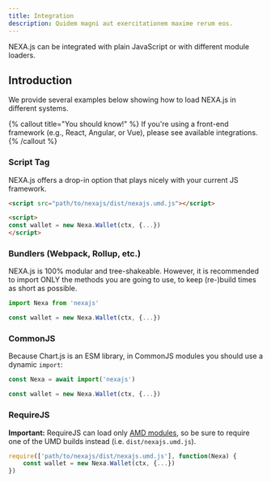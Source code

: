 ```yaml
---
title: Integration
description: Quidem magni aut exercitationem maxime rerum eos.
---
```


NEXA.js can be integrated with plain JavaScript or with different module loaders.



## Introduction

We provide several examples below showing how to load NEXA.js in different systems.

{% callout title="You should know!" %}
If you're using a front-end framework (e.g., React, Angular, or Vue), please see available integrations.
{% /callout %}

### Script Tag

NEXA.js offers a drop-in option that plays nicely with your current JS framework.

```html
<script src="path/to/nexajs/dist/nexajs.umd.js"></script>

<script>
const wallet = new Nexa.Wallet(ctx, {...})
</script>
```

### Bundlers (Webpack, Rollup, etc.)

NEXA.js is 100% modular and tree-shakeable. However, it is recommended to import ONLY the methods you are going to use, to keep (re-)build times as short as possible.

```js
import Nexa from 'nexajs'

const wallet = new Nexa.Wallet(ctx, {...})
```

### CommonJS

Because Chart.js is an ESM library, in CommonJS modules you should use a dynamic `import`:

```js
const Nexa = await import('nexajs')

const wallet = new Nexa.Wallet(ctx, {...})
```

### RequireJS

__Important:__ RequireJS can load only [AMD modules](https://requirejs.org/docs/whyamd.html), so be sure to require one of the UMD builds instead (i.e. `dist/nexajs.umd.js`).

```js
require(['path/to/nexajs/dist/nexajs.umd.js'], function(Nexa) {
    const wallet = new Nexa.Wallet(ctx, {...})
})
```
